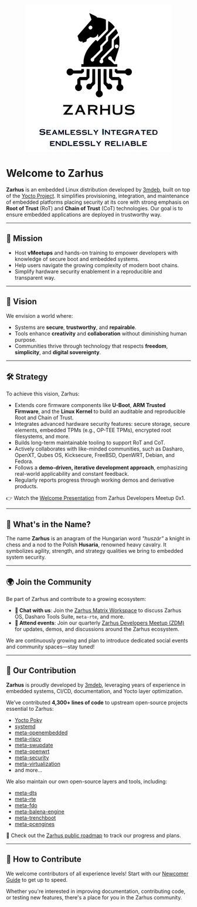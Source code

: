 <p align="center">
  <img src="images/zarhus-logo-new.png" width="400" alt="Zarhus Logo" />
</p>

# Welcome to Zarhus

**Zarhus** is an  embedded Linux distribution developed by
[3mdeb](https://3mdeb.com), built on top of the [Yocto
Project](https://www.yoctoproject.org/). It simplifies provisioning,
integration, and maintenance of embedded platforms placing security at its core
with strong emphasis on **Root of Trust** (RoT) and **Chain of Trust** (CoT)
technologies. Our goal is to ensure embedded applications are deployed in
trustworthy way.

---

## 🎯 Mission

* Host **vMeetups** and hands-on training to empower developers with knowledge
of secure boot and embedded systems.
* Help users navigate the growing complexity of modern boot chains.
* Simplify hardware security enablement in a reproducible and transparent way.

---

## 🌅 Vision

We envision a world where:

* Systems are **secure**, **trustworthy**, and **repairable**.
* Tools enhance **creativity** and **collaboration** without diminishing human
purpose.
* Communities thrive through technology that respects **freedom**,
**simplicity**, and **digital sovereignty**.

---

## 🛠️ Strategy

To achieve this vision, Zarhus:

* Extends core firmware components like **U-Boot**, **ARM Trusted Firmware**,
and the **Linux Kernel** to build an auditable and reproducible Root and Chain
of Trust.
* Integrates advanced hardware security features: secure storage, secure
elements, embedded TPMs (e.g., OP-TEE TPMs), encrypted root filesystems, and
more.
* Builds long-term maintainable tooling to support RoT and CoT.
* Actively collaborates with like-minded communities, such as Dasharo, OpenXT,
Qubes OS, Kicksecure, FreeBSD, OpenWRT, Debian, and Fedora.
* Follows a **demo-driven, iterative development approach**, emphasizing
real-world applicability and constant feedback.
* Regularly reports progress through working demos and derivative products.

👉 Watch the [Welcome Presentation](https://youtu.be/F3349PVOGZY?si=z1uqlaQSQe22hoV4&t=309) from Zarhus Developers Meetup 0x1.

---

## 🧩 What's in the Name?

The name **Zarhus** is an anagram of the Hungarian word _"huszár"_ a knight in
chess and a nod to the Polish **Husaria**, renowned heavy cavalry. It
symbolizes agility, strength, and strategy qualities we bring to embedded
system security.

---

## 🌍 Join the Community

Be part of Zarhus and contribute to a growing ecosystem:

* **💬 Chat with us**: Join the [Zarhus Matrix
Workspace](https://matrix.to/#/#zarhus:matrix.org) to discuss Zarhus OS,
Dasharo Tools Suite, `meta-rte`, and more.
* **📅 Attend events**: Join our quarterly [Zarhus Developers Meetup
(ZDM)](https://3mdeb.com/events/) for updates, demos, and discussions around
the Zarhus ecosystem.

We are continuously growing and plan to introduce dedicated social events and
community spaces—stay tuned!

---

## 👥 Our Contribution

**Zarhus** is proudly developed by [3mdeb](https://github.com/3mdeb),
leveraging years of experience in embedded systems, CI/CD, documentation, and
Yocto layer optimization.

We’ve contributed **4,300+ lines of code** to upstream open-source projects
essential to Zarhus:

* [Yocto Poky](https://git.yoctoproject.org/poky/)
* [systemd](https://github.com/systemd/systemd)
* [meta-openembedded](https://github.com/openembedded/meta-openembedded)
* [meta-riscv](https://github.com/riscv/meta-riscv)
* [meta-swupdate](https://github.com/sbabic/meta-swupdate)
* [meta-openwrt](https://github.com/kraj/meta-openwrt)
* [meta-security](https://git.yoctoproject.org/meta-security/)
* [meta-virtualization](https://git.yoctoproject.org/meta-virtualization/)
* and more…

We also maintain our own open-source layers and tools, including:

* [meta-dts](https://github.com/Dasharo/meta-dts)
* [meta-rte](https://github.com/3mdeb/meta-rte)
* [meta-fdo](https://github.com/3mdeb/meta-fdo)
* [meta-balena-engine](https://github.com/3mdeb/meta-balena-engine)
* [meta-trenchboot](https://github.com/3mdeb/meta-trenchboot)
* [meta-pcengines](https://github.com/3mdeb/meta-pcengines)

📍 Check out the [Zarhus public roadmap](https://github.com/zarhus/zarhus-issues/milestones) to track our progress and plans.

---

## 🤝 How to Contribute

We welcome contributors of all experience levels! Start with our [Newcomer
Guide](newcomers.md) to get up to speed.

Whether you're interested in improving documentation, contributing code, or
testing new features, there's a place for you in the Zarhus community.
